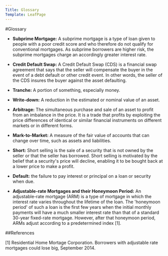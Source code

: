 ```yaml
---
Title: Glossary
Template: LeafPage
---
```


#Glossary

  - **Subprime Mortgage:** A subprime mortgage is a type of loan given to people with a poor credit score and who therefore do not qualify for conventional mortgages. As subprime borrowers are higher risk, the subprime mortgages charge an accordingly greater interest rate.
  
  - **Credit Default Swap:** A Credit Default Swap (CDS) is a financial swap agreement that says that the seller will compensate the buyer in the event of a debt default or other credit event. In other words, the seller of the CDS insures the buyer against the asset defaulting. 
  
  - **Tranche:** A portion of something, especially money.
  
  - **Write-down:** A reduction in the estimated or nominal value of an asset.
  
  - **Arbitrage:** The simultaneous purchase and sale of an asset to profit from an imbalance in the price. It is a trade that profits by exploiting the price differences of identical or similar financial instruments on different markets or in different forms.
  
  - **Mark-to-Market:** A measure of the fair value of accounts that can change over time, such as assets and liabilities.
  
  - **Short:** Short selling is the sale of a security that is not owned by the seller or that the seller has borrowed. Short selling is motivated by the belief that a security's price will decline, enabling it to be bought back at a lower price to make a profit.
  
  - **Default:** the failure to pay interest or principal on a loan or security when due.
  
  - **Adjustable-rate Mortgages and their Honeymoon Period:** An adjustable-rate mortgage (ARM) is a type of mortgage in which the interest rate varies throughout the lifetime of the loan. The 'honeymoon period' of such a loan is the first few years when the initial monthly payments will have a much smaller interest rate than that of a standard 30-year fixed-rate mortgage. However, after that honeymoon period, ARMs adjust according to a predetermined index [1].
  
##References

[1] Residential Home Mortage Corporation. Borrowers with adjustable rate mortgages could lose big, September 2014. 
